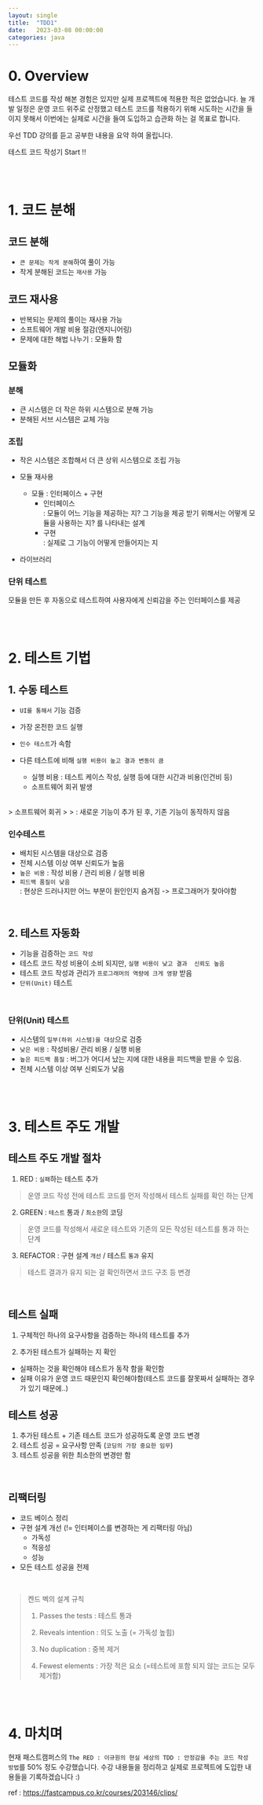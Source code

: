 ```yaml
---
layout: single
title:  "TDD1"
date:   2023-03-08 00:00:00
categories: java
---
```

# 0. Overview
테스트 코드를 작성 해본 경험은 있지만 실제 프로젝트에 적용한 적은 없었습니다. 늘 개발 일정은 운영 코드 위주로 산정했고 테스트 코드를 적용하기 위해 시도하는 시간을 들이지 못해서 이번에는 실제로 시간을 들여 도입하고 습관화 하는 걸 목표로 합니다. 

우선 TDD 강의를 듣고 공부한 내용을 요약 하여 올립니다.


테스트 코드 작성기 Start !!

<br/>
<br/>

# 1. 코드 분해

## 코드 분해
- `큰 문제는 작게 분해`하여 풀이 가능
- 작게 분해된 코드는 `재사용` 가능

## 코드 재사용 
- 반복되는 문제의 풀이는 재사용 가능
- 소프트웨어 개발 비용 절감(엔지니어링)
- 문제에 대한 해법 나누기 : 모듈화 함

## 모듈화
### 분해 
- 큰 시스템은 더 작은 하위 시스템으로 분해 가능
- 분해된 서브 시스템은 교체 가능

### 조립 
- 작은 시스템은 조합해서 더 큰 상위 시스템으로 조립 가능
- 모듈 재사용 
  * 모듈 : 인터페이스 + 구현   
    + 인터페이스 <br/>
    : 모듈이 어느 기능을 제공하는 지? 그 기능을 제공 받기 위해서는 어떻게 모듈을 사용하는 지? 를 나타내는 설계 <br/>
    + 구현 <br/>
    : 실제로 그 기능이 어떻게 만들어지는 지 

- 라이브러리

### 단위 테스트
모듈을 만든 후 자동으로 테스트하여 사용자에게 신뢰감을 주는 인터페이스를 제공

<br/>
<br/>

# 2. 테스트 기법

## 1. 수동 테스트
- `UI를 통해서` 기능 검증
- 가장 온전한 코드 실행
- `인수 테스트`가 속함
- 다른 테스트에 비해 `실행 비용이 높고 결과 변동이 큼`

    *  실행 비용 : 테스트 케이스 작성, 실행 등에 대한 시간과 비용(인건비 등)
    * 소프트웨어 회귀 발생 
<br/>
  >  소프트웨어 회귀
  >
  > : 새로운 기능이 추가 된 후, 기존 기능이 동작하지 않음

<br />

### 인수테스트 
- 배치된 시스템을 대상으로 검증
- 전체 시스템 이상 여부 신뢰도가 높음
- `높은 비용`
: 작성 비용 / 관리 비용 / 실행 비용
- `피드백 품질이 낮음`<br/>
: 현상은 드러나지만 어느 부분이 원인인지 숨겨짐 -> 프로그래머가 찾아야함

<br/>

## 2. 테스트 자동화
- 기능을 검증하는 `코드 작성`
- 테스트 코드 작성 비용이 소비 되지만, `실행 비용이 낮고 결과  신뢰도 높음`
- 테스트 코드 작성과 관리가 `프로그래머의 역량에 크게 영향` 받음
- `단위(Unit)` 테스트

<br />

### 단위(Unit) 테스트    
- 시스템의 `일부(하위 시스템)을 대상`으로 검증
- `낮은 비용`
: 작성비용/ 관리 비용 / 실행 비용
- `높은 피드백 품질`
: 버그가 어디서 났는 지에 대한 내용을 피드백을 받을 수 있음.
- 전체 시스템 이상 여부 신뢰도가 낮음

<br/>
<br/>

# 3. 테스트 주도 개발

## 테스트 주도 개발 절차
1. RED : `실패`하는 테스트 추가

> 운영 코드 작성 전에 테스트 코드를 먼저 작성해서 테스트 실패를 확인 하는 단계

2. GREEN : `테스트` 통과 / `최소한`의 코딩

> 운영 코드를 작성해서 새로운 테스트와 기존의 모든 작성된 테스트를 통과 하는 단계

3. REFACTOR : 구현 설계 `개선` / 테스트 `통과` 유지

> 테스트 결과가 유지 되는 걸 확인하면서 코드 구조 등 변경

<br/>

## 테스트 실패
1. 구체적인 하나의 요구사항을 검증하는 하나의 테스트를 추가

2. 추가된 테스트가 실패하는 지 확인
- 실패하는 것을 확인해야 테스트가 동작 함을 확인함
- 실패 이유가 운영 코드 때문인지 확인해야함(테스트 코드를 잘못짜서 실패하는 경우가 있기 때문에..)

## 테스트 성공
1. 추가된 테스트 + 기존 테스트 코드가 성공하도록 운영 코드 변경
2. 테스트 성공 = 요구사항 만족 (`코딩의 가장 중요한 임무`)
3. 테스트 성공을 위한 최소한의 변경만 함

<br/>

## 리팩터링
- 코드 베이스 정리
- 구현 설계 개선 (!= 인터페이스를 변경하는 게 리팩터링 아님)
    * 가독성
    * 적응성
    * 성능
- 모든 테스트 성공을 전제

<br/>

> 켄드 벡의 설계 규칙 
>
> 1. Passes the tests : 테스트 통과 
>
> 2. Reveals intention : 의도 노출 (= 가독성 높힘)
>
> 3. No duplication : 중복 제거
>
> 4. Fewest elements : 가장 적은 요소 (=테스트에 포함 되지 않는 코드는 모두 제거함)

<br/>
<br/>

# 4. 마치며 
현재 패스트캠퍼스의 `The RED : 이규원의 현실 세상의 TDD : 안정감을 주는 코드 작성 방법`를 50% 정도 수강했습니다. 수강 내용들을 정리하고 실제로 프로젝트에 도입한 내용들을 기록하겠습니다 :)

ref : https://fastcampus.co.kr/courses/203146/clips/

